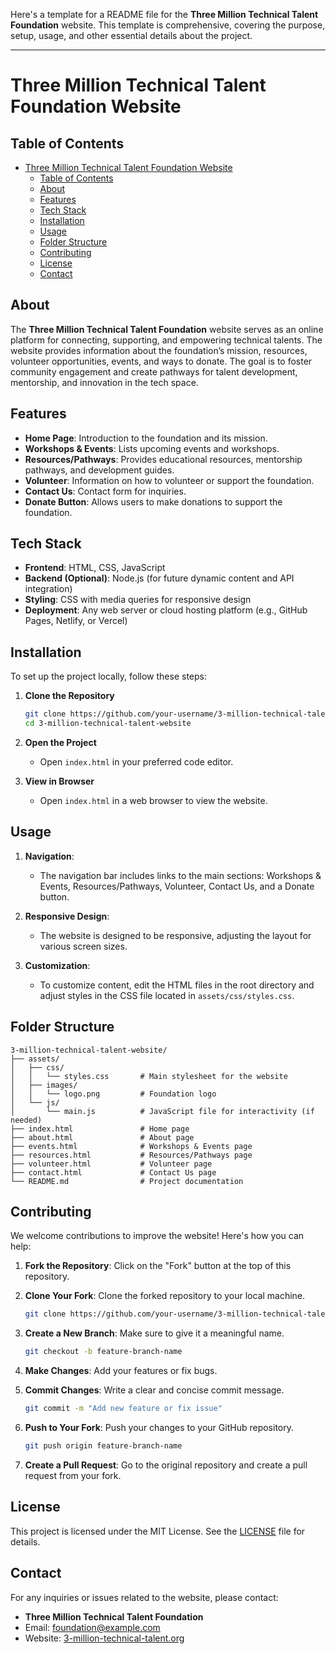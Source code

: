 Here's a template for a README file for the **Three Million Technical Talent Foundation** website. This template is comprehensive, covering the purpose, setup, usage, and other essential details about the project.

---

# Three Million Technical Talent Foundation Website

## Table of Contents

- [Three Million Technical Talent Foundation Website](#three-million-technical-talent-foundation-website)
  - [Table of Contents](#table-of-contents)
  - [About](#about)
  - [Features](#features)
  - [Tech Stack](#tech-stack)
  - [Installation](#installation)
  - [Usage](#usage)
  - [Folder Structure](#folder-structure)
  - [Contributing](#contributing)
  - [License](#license)
  - [Contact](#contact)

## About

The **Three Million Technical Talent Foundation** website serves as an online platform for connecting, supporting, and empowering technical talents. The website provides information about the foundation’s mission, resources, volunteer opportunities, events, and ways to donate. The goal is to foster community engagement and create pathways for talent development, mentorship, and innovation in the tech space.

## Features

- **Home Page**: Introduction to the foundation and its mission.
- **Workshops & Events**: Lists upcoming events and workshops.
- **Resources/Pathways**: Provides educational resources, mentorship pathways, and development guides.
- **Volunteer**: Information on how to volunteer or support the foundation.
- **Contact Us**: Contact form for inquiries.
- **Donate Button**: Allows users to make donations to support the foundation.

## Tech Stack

- **Frontend**: HTML, CSS, JavaScript
- **Backend (Optional)**: Node.js (for future dynamic content and API integration)
- **Styling**: CSS with media queries for responsive design
- **Deployment**: Any web server or cloud hosting platform (e.g., GitHub Pages, Netlify, or Vercel)

## Installation

To set up the project locally, follow these steps:

1. **Clone the Repository**

   ```bash
   git clone https://github.com/your-username/3-million-technical-talent-website.git
   cd 3-million-technical-talent-website
   ```

2. **Open the Project**

   - Open `index.html` in your preferred code editor.

3. **View in Browser**

   - Open `index.html` in a web browser to view the website.

## Usage

1. **Navigation**:
   - The navigation bar includes links to the main sections: Workshops & Events, Resources/Pathways, Volunteer, Contact Us, and a Donate button.
   
2. **Responsive Design**:
   - The website is designed to be responsive, adjusting the layout for various screen sizes.

3. **Customization**:
   - To customize content, edit the HTML files in the root directory and adjust styles in the CSS file located in `assets/css/styles.css`.

## Folder Structure

```plaintext
3-million-technical-talent-website/
├── assets/
│   ├── css/
│   │   └── styles.css       # Main stylesheet for the website
│   ├── images/
│   │   └── logo.png         # Foundation logo
│   └── js/
│       └── main.js          # JavaScript file for interactivity (if needed)
├── index.html               # Home page
├── about.html               # About page
├── events.html              # Workshops & Events page
├── resources.html           # Resources/Pathways page
├── volunteer.html           # Volunteer page
├── contact.html             # Contact Us page
└── README.md                # Project documentation
```

## Contributing

We welcome contributions to improve the website! Here's how you can help:

1. **Fork the Repository**: Click on the "Fork" button at the top of this repository.
2. **Clone Your Fork**: Clone the forked repository to your local machine.

   ```bash
   git clone https://github.com/your-username/3-million-technical-talent-website.git
   ```

3. **Create a New Branch**: Make sure to give it a meaningful name.

   ```bash
   git checkout -b feature-branch-name
   ```

4. **Make Changes**: Add your features or fix bugs.
5. **Commit Changes**: Write a clear and concise commit message.

   ```bash
   git commit -m "Add new feature or fix issue"
   ```

6. **Push to Your Fork**: Push your changes to your GitHub repository.

   ```bash
   git push origin feature-branch-name
   ```

7. **Create a Pull Request**: Go to the original repository and create a pull request from your fork.

## License

This project is licensed under the MIT License. See the [LICENSE](LICENSE) file for details.

## Contact

For any inquiries or issues related to the website, please contact:

- **Three Million Technical Talent Foundation**
- Email: [foundation@example.com](mailto:foundation@example.com)
- Website: [3-million-technical-talent.org](https://3-million-technical-talent.org)
